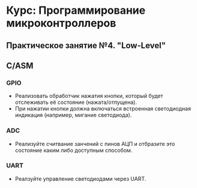 # Курс: Программирование микроконтроллеров
## Практическое занятие №4. "Low-Level"

## C/ASM

### GPIO 
- Реализовать обработчик нажатия кнопки, который будет отслеживать её состояние (нажата/отпущена).
- При нажатии кнопки должна включаться встроенная светодиодная индикация (например, мигание светодиода).
### ADC 
- Реализуйте считвание занчений с пинов АЦП и отбразите это состояние каким либо доступным способом.
### UART
- Реалзуйте управление светодиодами через UART.